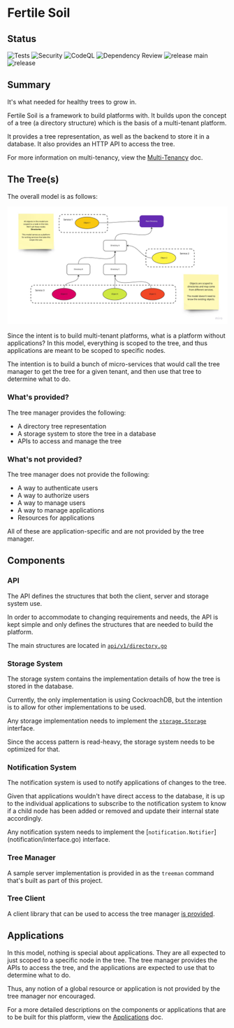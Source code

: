 Fertile Soil
===========
Status
------
![Tests](https://github.com/infratographer/fertilesoil/actions/workflows/test.yml/badge.svg)
![Security](https://github.com/infratographer/fertilesoil/actions/workflows/security.yml/badge.svg)
![CodeQL](https://github.com/infratographer/fertilesoil/actions/workflows/codeql-analysis.yml/badge.svg)
![Dependency Review](https://github.com/infratographer/fertilesoil/actions/workflows/dependency-review.yml/badge.svg)
![release main](https://github.com/infratographer/fertilesoil/actions/workflows/release-latest.yml/badge.svg)
![release](https://github.com/infratographer/fertilesoil/actions/workflows/release.yml/badge.svg)

Summary
-------

It's what needed for healthy trees to grow in.

Fertile Soil is a framework to build platforms with. It builds upon the concept
of a tree (a directory structure) which is the basis of a multi-tenant platform.

It provides a tree representation, as well as the backend to store it in a
database. It also provides an HTTP API to access the tree.

For more information on multi-tenancy, view the [Multi-Tenancy](docs/multitenancy.md) doc.

The Tree(s)
-----------

The overall model is as follows:

![Tree structure overview](/docs/images/trees.jpg)

Since the intent is to build multi-tenant platforms, what is a platform without
applications? In this model, everything is scoped to the tree, and thus
applications are meant to be scoped to specific nodes.

The intention is to build a bunch of micro-services that would call the tree manager
to get the tree for a given tenant, and then use that tree to determine what
to do.

### What's provided?

The tree manager provides the following:
- A directory tree representation
- A storage system to store the tree in a database
- APIs to access and manage the tree

### What's not provided?

The tree manager does not provide the following:

- A way to authenticate users
- A way to authorize users
- A way to manage users
- A way to manage applications
- Resources for applications

All of these are application-specific and are not provided by the tree manager.

Components
----------

### API

The API defines the structures that both the client, server and storage system use.

In order to accommodate to changing requirements and needs, the API is kept simple
and only defines the structures that are needed to build the platform.

The main structures are located in [`api/v1/directory.go`](api/v1/directory.go)

### Storage System

The storage system contains the implementation details of how the tree is stored
in the database.

Currently, the only implementation is using CockroachDB, but the intention is to
allow for other implementations to be used.

Any storage implementation needs to implement the [`storage.Storage`](storage/interface.go) interface.

Since the access pattern is read-heavy, the storage system needs to be optimized for that.

### Notification System

The notification system is used to notify applications of changes to the tree.

Given that applications wouldn't have direct access to the database, it is up
to the individual applications to subscribe to the notification system to know
if a child node has been added or removed and update their internal state
accordingly.

Any notification system needs to implement the [`notification.Notifier`]
(notification/interface.go) interface.

### Tree Manager

A sample server implementation is provided in as the `treeman` command that's built
as part of this project.

### Tree Client

A client library that can be used to access the tree manager [is provided](client/v1).

Applications
------------

In this model, nothing is special about applications. They are all expected to just 
scoped to a specific node in the tree. The tree manager provides the APIs to access
the tree, and the applications are expected to use that to determine what to do.

Thus, any notion of a global resource or application is not provided by the tree manager nor encouraged.

For a more detailed descriptions on the components or applications that
are to be built for this platform, view the [Applications](docs/apps.md) doc.